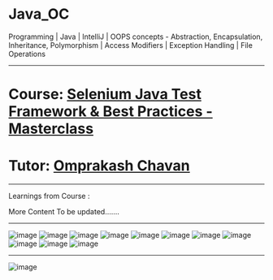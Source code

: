 # Java_OC
Programming | Java | IntelliJ | OOPS concepts - Abstraction, Encapsulation, Inheritance, Polymorphism | Access Modifiers | Exception Handling | File Operations

------------------------------------------------------------------------------------------------------------------------
# Course: <a href="https://www.udemy.com/course/selenium-java-test-framework/">Selenium Java Test Framework & Best Practices - Masterclass </a>

# Tutor: <a href="https://www.udemy.com/user/omprakash-chavan/">Omprakash Chavan</a>
------------------------------------------------------------------------------------------------------------------------
Learnings from Course : 

More Content To be updated.......

------------------------------------------------------------------------------------------------------------------------
![image](https://user-images.githubusercontent.com/26399692/168388603-7a07be4d-bb75-412d-9bea-f38b0e4725b6.png)
![image](https://user-images.githubusercontent.com/26399692/168388645-c0aace53-d4ad-44b5-9a1e-3719a5a7572c.png)
![image](https://user-images.githubusercontent.com/26399692/168388677-9bc0e0ad-22a8-4024-b5b2-c5a9d73149df.png)
![image](https://user-images.githubusercontent.com/26399692/168388721-a6bd71a2-272c-4878-bce3-499a9545dd4c.png)
![image](https://user-images.githubusercontent.com/26399692/168388774-f2c49fd8-f1b7-415e-a9dd-0f7804746124.png)
![image](https://user-images.githubusercontent.com/26399692/168388809-2baa2c31-ca8d-4a66-8f53-79273a0c15f5.png)
![image](https://user-images.githubusercontent.com/26399692/168388827-6f77a8fa-e6aa-4749-b9fd-4af9ddc12d20.png)
![image](https://user-images.githubusercontent.com/26399692/168388855-7512a5c4-a07e-4be5-b126-5c1963b64858.png)
![image](https://user-images.githubusercontent.com/26399692/168388896-e05100d2-659a-4cbb-a2b0-b94c00fad9f6.png)
![image](https://user-images.githubusercontent.com/26399692/168389110-49ed6f64-aaa5-4cdd-a9bc-bec1c5629bc5.png)
![image](https://user-images.githubusercontent.com/26399692/168389143-c93fc3ee-24ef-47d7-8ccf-e6e4c139ca0a.png)

------------------------------------------------------------------------------------------------------------------------

![image](https://user-images.githubusercontent.com/26399692/168389198-76849f12-9c85-4ee6-9dee-5e0c7b14074a.png)
